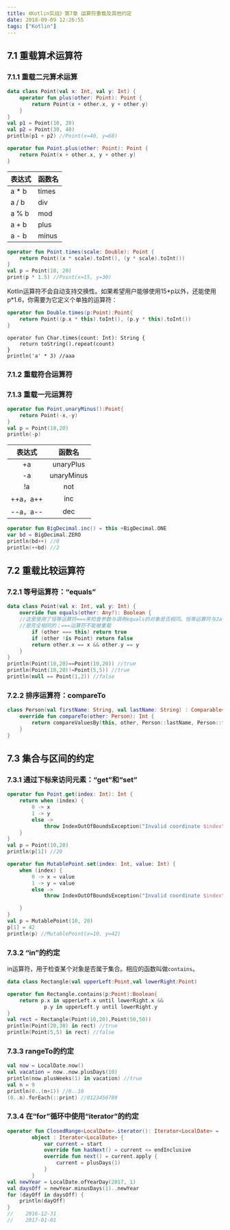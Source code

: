 ```yaml
---
title: 《Kotlin实战》第7章 运算符重载及其他约定
date: 2018-09-09 12:26:55
tags: ["Kotlin"]
---
```



## 7.1 重载算术运算符

### 7.1.1 重载二元算术运算

```kotlin
data class Point(val x: Int, val y: Int) {
    operator fun plus(other: Point): Point {
        return Point(x + other.x, y + other.y)
    }
}
val p1 = Point(10, 20)
val p2 = Point(30, 40)
println(p1 + p2) //Point(x=40, y=60)
```

```kotlin
operator fun Point.plus(other: Point): Point {
    return Point(x + other.x, y + other.y)
}
```
| 表达式 | 函数名 |
| :--- | :--- |
| a \* b | times |
| a / b | div |
| a % b | mod |
| a + b | plus |
| a - b | minus |

```kotlin
operator fun Point.times(scale: Double): Point {
    return Point((x * scale).toInt(), (y * scale).toInt())
}
val p = Point(10, 20)
print(p * 1.5) //Point(x=15, y=30)
```

Kotlin运算符不会自动支持交换性。如果希望用户能够使用15\*p以外，还能使用p\*1.6，你需要为它定义个单独的运算符：

```kotlin
operator fun Double.times(p:Point):Point{
    return Point((p.x * this).toInt(), (p.y * this).toInt())
}
```

```text
operator fun Char.times(count: Int): String {
    return toString().repeat(count)
}
println('a' * 3) //aaa
```

### 7.1.2 重载符合运算符

### 7.1.3 重载一元运算符

```kotlin
operator fun Point.unaryMinus():Point{
    return Point(-x,-y)
}
val p = Point(10,20)
println(-p)
```

| 表达式 | 函数名 |
| :---: | :---: |
| +a | unaryPlus |
| -a | unaryMinus |
| !a | not |
| ++a，a++ | inc |
| --a，a-- | dec |

```kotlin
operator fun BigDecimal.inc() = this +BigDecimal.ONE
var bd = BigDecimal.ZERO
println(bd++) //0
println(++bd) //2
```
## 7.2 重载比较运算符

### 7.2.1 等号运算符：“equals”

```kotlin
data class Point(val x: Int, val y: Int) {
    override fun equals(other: Any?): Boolean {
    //这里使用了恒等运算符===来检查参数与调用equals的对象是否相同。恒等运算符与Java中的==运算符
    //是完全相同的；===运算符不能被重载
        if (other === this) return true
        if (other !is Point) return false
        return other.x == x && other.y == y
    }
}
println(Point(10,20)==Point(10,20)) //true
println(Point(10,20)!=Point(5,5)) //true
println(null == Point(1,2)) //false
```

### 7.2.2 排序运算符：compareTo

```kotlin
class Person(val firstName: String, val lastName: String) : Comparable<Person> {
    override fun compareTo(other: Person): Int {
        return compareValuesBy(this, other, Person::lastName, Person::firstName)
    }
}
```

## 7.3 集合与区间的约定

### 7.3.1 通过下标来访问元素：“get”和“set”


```kotlin
operator fun Point.get(index: Int): Int {
    return when (index) {
        0 -> x
        1 -> y
        else ->
            throw IndexOutOfBoundsException("Invalid coordinate $index")
    }
}
val p = Point(10,20)
println(p[1]) //20
```

```kotlin
operator fun MutablePoint.set(index: Int, value: Int) {
    when (index) {
        0 -> x = value
        1 -> y = value
        else ->
            throw IndexOutOfBoundsException("Invalid coordinate $index")

    }
}
val p = MutablePoint(10, 20)
p[1] = 42
println(p) //MutablePoint(x=10, y=42)
```


### 7.3.2 “in”的约定

in运算符，用于检查某个对象是否属于集合。相应的函数叫做`contains`。

```kotlin
data class Rectangle(val upperLeft:Point,val lowerRight:Point)

operator fun Rectangle.contains(p:Point):Boolean{
    return p.x in upperLeft.x until lowerRight.x &&
            p.y in upperLeft.y until lowerRight.y
}
val rect = Rectangle(Point(10,20),Point(50,50))
println(Point(20,30) in rect) //true
println(Point(5,5) in rect) //false
```

### 7.3.3 rangeTo的约定

```kotlin
val now = LocalDate.now()
val vacation = now..now.plusDays(10)
println(now.plusWeeks(1) in vacation) //true
val n = 9
println(0..(n+1)) //0..10
(0..n).forEach(::print) //0123456789
```

### 7.3.4 在“for”循环中使用“iterator”的约定

```kotlin
operator fun ClosedRange<LocalDate>.iterator(): Iterator<LocalDate> =
        object : Iterator<LocalDate> {
            var current = start
            override fun hasNext() = current <= endInclusive
            override fun next() = current.apply {
                current = plusDays(1)
            }
        }
val newYear = LocalDate.ofYearDay(2017, 1)
val daysOff = newYear.minusDays(1)..newYear
for (dayOff in daysOff) {
    println(dayOff)
}
//    2016-12-31
//    2017-01-01
```



